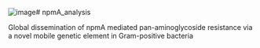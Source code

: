 ![image](https://github.com/csernab/npmA_analysis/assets/46278414/ec2bfc70-9fa6-40a4-a3ef-7f583242822b)# npmA_analysis

Global dissemination of npmA mediated pan-aminoglycoside resistance via a novel mobile genetic element in Gram-positive bacteria
